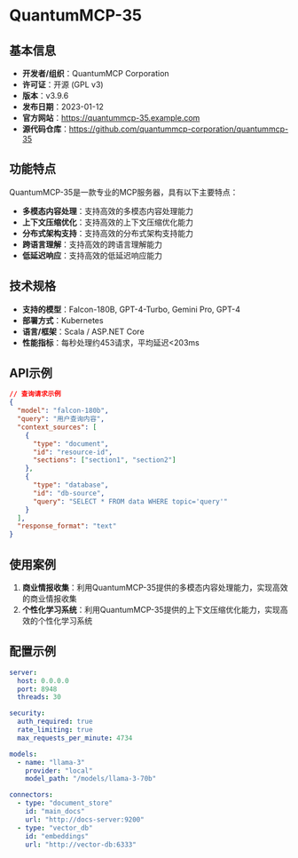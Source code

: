 # QuantumMCP-35

## 基本信息

- **开发者/组织**：QuantumMCP Corporation
- **许可证**：开源 (GPL v3)
- **版本**：v3.9.6
- **发布日期**：2023-01-12
- **官方网站**：https://quantummcp-35.example.com
- **源代码仓库**：https://github.com/quantummcp-corporation/quantummcp-35

## 功能特点

QuantumMCP-35是一款专业的MCP服务器，具有以下主要特点：

- **多模态内容处理**：支持高效的多模态内容处理能力
- **上下文压缩优化**：支持高效的上下文压缩优化能力
- **分布式架构支持**：支持高效的分布式架构支持能力
- **跨语言理解**：支持高效的跨语言理解能力
- **低延迟响应**：支持高效的低延迟响应能力


## 技术规格

- **支持的模型**：Falcon-180B, GPT-4-Turbo, Gemini Pro, GPT-4
- **部署方式**：Kubernetes
- **语言/框架**：Scala / ASP.NET Core
- **性能指标**：每秒处理约453请求，平均延迟<203ms

## API示例

```json
// 查询请求示例
{
  "model": "falcon-180b",
  "query": "用户查询内容",
  "context_sources": [
    {
      "type": "document",
      "id": "resource-id",
      "sections": ["section1", "section2"]
    },
    {
      "type": "database",
      "id": "db-source",
      "query": "SELECT * FROM data WHERE topic='query'"
    }
  ],
  "response_format": "text"
}
```

## 使用案例

1. **商业情报收集**：利用QuantumMCP-35提供的多模态内容处理能力，实现高效的商业情报收集
2. **个性化学习系统**：利用QuantumMCP-35提供的上下文压缩优化能力，实现高效的个性化学习系统


## 配置示例

```yaml
server:
  host: 0.0.0.0
  port: 8948
  threads: 30

security:
  auth_required: true
  rate_limiting: true
  max_requests_per_minute: 4734

models:
  - name: "llama-3"
    provider: "local"
    model_path: "/models/llama-3-70b"

connectors:
  - type: "document_store"
    id: "main_docs"
    url: "http://docs-server:9200"
  - type: "vector_db"
    id: "embeddings"
    url: "http://vector-db:6333"
```